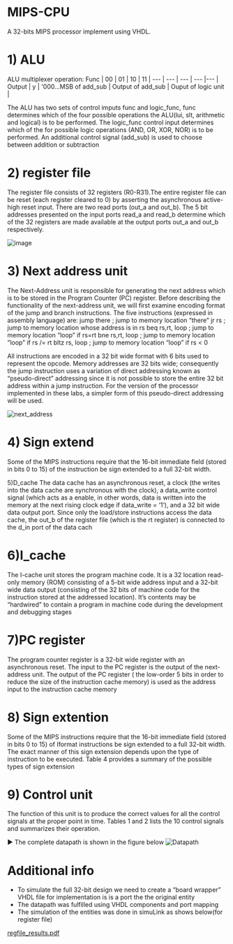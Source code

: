 # MIPS-CPU
A 32-bits MIPS processor implement using VHDL. 

# 1) ALU

ALU multiplexer operation:
Func | 00 | 01 | 10 | 11 | 
--- | --- | --- | --- |--- |
Output | y |  '000...MSB of add_sub | Output of add_sub | Ouput of logic unit  |

The ALU has two sets of control imputs func and logic_func, func determines which of the four possible operations the ALU(lui, slt, arithmetic and logical) is to be performed. The logic_func control input determines which of the for possible logic operations (AND, OR, XOR, NOR) is to be performed. An additional control signal (add_sub) is used to choose between addition or subtraction


# 2) register file

The register file consists of 32 registers (R0-R31).The entire register file can be reset (each register cleared to 0) by asserting the asynchronous active-high reset input. There are two read ports (out_a and out_b). The 5 bit addresses presented on the input ports read_a and read_b determine which of the 32 registers are made available at the output ports out_a and out_b respectively.

![image](https://user-images.githubusercontent.com/91975571/146937672-bd2f19af-79ff-4fa0-9e4f-b3869a75bea7.png)


# 3) Next address unit
The Next-Address unit is responsible for generating the next address which is to be stored in the
Program Counter (PC) register. Before describing the functionality of the next-address unit, we
will first examine encoding format of the jump and branch instructions. The five instructions (expressed in assembly language) are:
                   jump there ; jump to memory location “there”
                   jr rs ; jump to memory location whose address is in rs
                   beq rs,rt, loop ; jump to memory location “loop” if rs=rt
                   bne rs,rt, loop ; jump to memory location ”loop” if rs /= rt
                   bltz rs, loop ; jump to memory location “loop” if rs < 0
                   
All instructions are encoded in a 32 bit wide format with 6 bits used to represent the opcode. Memory addresses are 32 bits wide; consequently the jump instruction uses a variation of direct addressing known as “pseudo-direct” addressing since it is not possible to store the entire 32 bit address within a jump instruction. For the version of the processor implemented in these labs, a simpler form of this pseudo-direct addressing will be used.

![next_address](https://user-images.githubusercontent.com/91975571/178343352-252ca6ac-14c0-4af4-a981-09c01dd7195f.png)

# 4) Sign extend
Some of the MIPS instructions require that the 16-bit immediate field (stored in bits 0 to 15) of the instruction be sign extended to a full 32-bit width.

5)D_cache 
The data cache has an asynchronous reset, a clock (the writes into the data cache are synchronous with the clock), a data_write
control signal (which acts as a enable, in other words, data is written into the memory at the next rising clock edge if data_write = ‘1’), and a 32 bit wide data output port. Since only the load/store instructions access the data cache, the out_b of the register file (which is the rt register) is connected to the d_in port of the data cach

# 6)I_cache
The I-cache unit stores the program machine code. It is a 32 location read-only memory (ROM) consisting of a 5-bit wide address input and a 32-bit wide data output (consisting of the 32 bits of machine code for the instruction stored at the addressed location). It’s contents may be “hardwired” to contain a program in machine code during the development and debugging stages

# 7)PC register
The program counter register is a 32-bit wide register with an asynchronous reset. The input to the PC register is the output of the next-address unit. The output of the PC register ( the low-order 5 bits in order to reduce the size of the instruction cache memory) is used as the address input to the instruction cache memory

# 8) Sign extention
Some of the MIPS instructions require that the 16-bit immediate field (stored in bits 0 to 15) of Iformat instructions be sign extended to a full 32-bit width. The exact manner of this sign extension depends upon the type of instruction to be executed. Table 4 provides a summary of the possible
types of sign extension

# 9) Control unit 
The function of this unit  is to produce the correct values for all the control signals at the proper point in time. Tables 1 and 2 lists the 10 control signals and summarizes their operation.

:arrow_forward: The complete datapath is shown in the figure below
![Datapath](https://user-images.githubusercontent.com/91975571/178344632-7eb617fd-c3a1-44f4-8609-2d469495bfdc.png)


# Additional info
- To simulate the full 32-bit design we need to create a “board wrapper” VHDL file for implementation is is a port the the original entity
- The datapath was fulfilled using VHDL components and port mapping
- The simulation of the entities was done in simuLink as shows below(for register file)

[regfile_results.pdf](https://github.com/Danikh25/MIPS-CPU/files/9087151/regfile_results.pdf)


